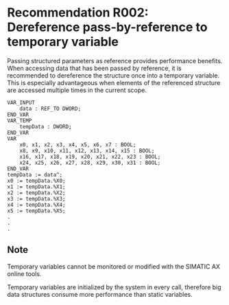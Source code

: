 # Recommendation R002: Dereference pass-by-reference to temporary variable

Passing structured parameters as reference provides performance benefits.
When accessing data that has been passed by reference, it is recommended to dereference the structure once into a temporary variable. This is especially advantageous when elements of the referenced structure are accessed multiple times in the current scope.

```iecst
VAR_INPUT
    data : REF_TO DWORD;
END_VAR
VAR_TEMP
    tempData : DWORD;
END_VAR
VAR
    x0, x1, x2, x3, x4, x5, x6, x7 : BOOL;
    x8, x9, x10, x11, x12, x13, x14, x15 : BOOL;
    x16, x17, x18, x19, x20, x21, x22, x23 : BOOL;
    x24, x25, x26, x27, x28, x29, x30, x31 : BOOL;
END_VAR 
tempData := data^;  
x0 := tempData.%X0;
x1 := tempData.%X1;
x2 := tempData.%X2;
x3 := tempData.%X3;
x4 := tempData.%X4;
x5 := tempData.%X5;
.
.
.
```

## Note

Temporary variables cannot be monitored or modified with the SIMATIC AX online tools.

Temporary variables are initialized by the system in every call, therefore big data structures consume more performance than static variables.
